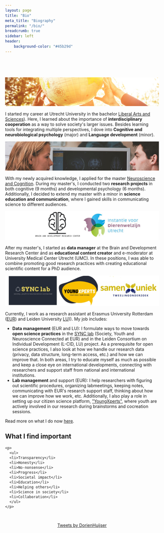 ```yaml
---
layout: page
title: "Bio"
meta_title: "Biography"
permalink: "/bio/"
breadcrumb: true
sidebar: left
header:
    background-color: "#45b29d"
---
```



<html>

  <head>
        <meta name="viewport" content="width-device-width, initial-scale=1">

        <style>
​      img{border-radius: 50%;}

```html
* {
  box-sizing: border-box;
}
    /* Create two equal columns that float next to each other /
    .column {
    float: left;
    width: 50%;
    padding: 5px;
    }
    /* Clear floats after the columns */
    .row:after {
        content: "";
        display: table;
        clear: both;
    }
```

​    </style>

  </head>

<body>

<p><img src="../images/las.jpg" style="zoom:80%;" /></p>

<p> I started my career at Utrecht University in the bachelor <a href="https://www.uu.nl/bachelors/liberal-arts-and-sciences">Liberal Arts and Sciences</a>). Here, I learned about the importance of <b>interdisciplinary cooperation</b> as a way to solve society's larger issues. Besides learning tools for integrating multiple perspectives, I dove into <b>Cognitive and neurobiological psychology</b> (major) and <b>Language development</b> (minor).</p>

<p><img src="../images/nc.jpg" style="zoom:80%;" /></p>
<p>With my newly acquired knowledge, I applied for the master <a href="https://www.uu.nl/masters/en/neuroscience-and-cognition">Neuroscience and Cognition</a>. During my master's, I conducted two <b>research projects</b> in both cognitive (9 months) and developmental psychology (6 months). Additionally, I decided to extend my master with a minor in <b>science education and communication</b>, where I gained skills in communicating science to different audiences.</p>

<p><img src="../images/previouswork.jpg" style="zoom:80%;" /></p>
<p>After my master's, I started as <b>data manager</b> at the Brain and Development Research Center ánd as <b>educational content creator</b> and e-moderator at University Medical Center Utrecht (UMC). In these positions, I was able to combine promoting good research practices with creating educational scientific content for a PhD audience.</p>

<p><img src="../images/currentwork.jpg" style="zoom:80%;" /></p>
<p>Currently, I work as a research assistant at Erasmus University Rotterdam (<a href="https://www.eur.nl/people/dorien-huijser">EUR</a>) and Leiden University <a href="https://www.universiteitleiden.nl/en/staffmembers/dorien-huijser">LU</a>)). My job includes:
     <ul>
    <li><strong>Data management</strong> (EUR and LU): I formulate ways to move towards <strong>open science practices</strong> in the <a href="http://erasmus-synclab.nl/">SYNC lab</a> (Society, Youth and Neuroscience Connected at EUR) and in the Leiden Consortium on Individual Development (L-CID, LU) project. As a prerequisite for open science practices, I also look at how we handle our research data (privacy, data structure, long-term access, etc.) and how we can improve that. In both areas, I try to educate myself as much as possible and keep a close eye on international developments, connecting with researchers and support staff from national and international institutions.</li>
<li><strong>Lab management</strong> and support (EUR): I help researchers with figuring out scientific procedures, organizing labmeetings, keeping notes, communicating with EUR's research support staff, thinking about how we can improve how we work, etc. Additionally, I also play a role in setting up our citizen science platform, <a href="https://youngxperts.nl">"YoungXperts"</a>, where youth are actively involved in our research during brainstorms and cocreation sessions.</li>
</ul></p>


<p>Read more on what I do now <a href="../what-i-do">here</a>.</p>



 <h2> What I find important</h2>

```
<p>
  <ul> 
  <li>Transparency</li>
  <li>Honesty</li>
  <li>No-nonsense</li>
  <li>Progress</li>
  <li>Societal impact</li>
  <li>Education</li>
  <li>Helping others</li>
  <li>Science in society</li>
  <li>Collaboration</li>
  </ul>
</p>
```

<br>



<p style="text-align:center;"><a class="twitter-timeline" data-lang="en" data-width="250" data-height="350" data-theme="light" href="https://twitter.com/DorienHuijser?ref_src=twsrc%5Etfw">Tweets by DorienHuijser</a> <script async src="https://platform.twitter.com/widgets.js" charset="utf-8"></script></p>



</body>  

</html>